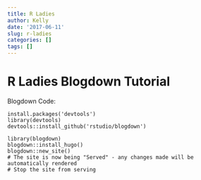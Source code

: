 ```yaml
---
title: R Ladies
author: Kelly
date: '2017-06-11'
slug: r-ladies
categories: []
tags: []
---
```


# R Ladies Blogdown Tutorial


Blogdown Code:
```
install.packages('devtools')
library(devtools)
devtools::install_github('rstudio/blogdown')

library(blogdown)
blogdown::install_hugo()
blogdown::new_site()
# The site is now being "Served" - any changes made will be automatically rendered
# Stop the site from serving
```